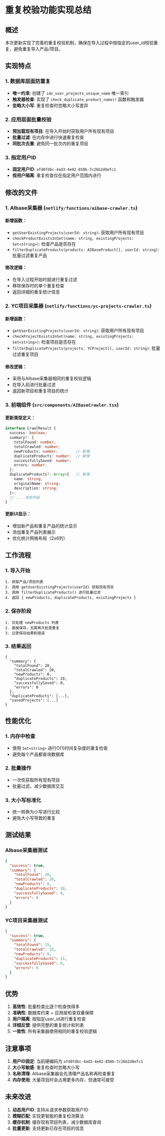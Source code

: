 # 重复校验功能实现总结

## 概述

本次更新实现了完善的重复校验机制，确保在导入过程中按指定的user_id校验重复，避免重复导入产品/项目。

## 实现特点

### 1. 数据库层面防重复
- **唯一约束**: 创建了 `idx_user_projects_unique_name` 唯一索引
- **触发器检查**: 实现了 `check_duplicate_product_name()` 函数和触发器
- **忽略大小写**: 重复检查时忽略大小写差异

### 2. 应用层面批量校验
- **预加载现有项目**: 在导入开始时获取用户所有现有项目
- **批量过滤**: 在内存中进行快速重复检查
- **同批次去重**: 避免同一批次内的重复项目

### 3. 指定用户ID
- **固定用户ID**: `afd0fdbc-4ad3-4e92-850b-7c26b2d8efc1`
- **按用户隔离**: 重复检查仅在指定用户范围内进行

## 修改的文件

### 1. AIbase采集器 (`netlify/functions/aibase-crawler.ts`)

#### 新增函数：
- `getUserExistingProjects(userId: string)`: 获取用户所有现有项目
- `checkProductExistsInSet(name: string, existingProjects: Set<string>)`: 检查产品是否存在
- `filterDuplicateProducts(products: AIBaseProduct[], userId: string)`: 批量过滤重复产品

#### 修改逻辑：
- 在导入过程开始时就进行重复过滤
- 移除保存时的单个重复检查
- 返回详细的重复统计信息

### 2. YC项目采集器 (`netlify/functions/yc-projects-crawler.ts`)

#### 新增函数：
- `getUserExistingProjects(userId: string)`: 获取用户所有现有项目
- `checkProjectExistsInSet(name: string, existingProjects: Set<string>)`: 检查项目是否存在
- `filterDuplicateProjects(projects: YCProject[], userId: string)`: 批量过滤重复项目

#### 修改逻辑：
- 采用与AIbase采集器相同的重复校验逻辑
- 在导入前进行批量过滤
- 返回新项目和重复项目的统计

### 3. 前端组件 (`src/components/AIBaseCrawler.tsx`)

#### 更新类型定义：
```typescript
interface CrawlResult {
  success: boolean;
  summary?: {
    totalFound: number;
    totalCrawled: number;
    newProducts: number;        // 新增
    duplicateProducts: number;  // 新增
    successfullySaved: number;
    errors: number;
  };
  duplicateProducts?: Array<{   // 新增
    name: string;
    originalName: string;
    description: string;
  }>;
  // ... 其他字段
}
```

#### 更新UI显示：
- 增加新产品和重复产品的统计显示
- 添加重复产品列表展示
- 优化统计网格布局（2x6列）

## 工作流程

### 1. 导入开始
```
1. 获取产品/项目列表
2. 调用 getUserExistingProjects(userId) 获取现有项目
3. 调用 filterDuplicateProducts() 进行批量过滤
4. 返回 { newProducts, duplicateProducts, existingProjects }
```

### 2. 保存阶段
```
1. 仅处理 newProducts 列表
2. 直接保存，无需再次检查重复
3. 记录保存结果和错误
```

### 3. 结果返回
```
{
  "summary": {
    "totalFound": 20,
    "totalCrawled": 20,
    "newProducts": 0,
    "duplicateProducts": 20,
    "successfullySaved": 0,
    "errors": 0
  },
  "duplicateProducts": [...],
  "savedProjects": [...]
}
```

## 性能优化

### 1. 内存中检查
- 使用 `Set<string>` 进行O(1)时间复杂度的重复检查
- 避免每个产品都查询数据库

### 2. 批量操作
- 一次性获取所有现有项目
- 批量过滤，减少数据库交互

### 3. 大小写标准化
- 统一转换为小写进行比较
- 避免大小写导致的重复

## 测试结果

### AIbase采集器测试
```json
{
  "success": true,
  "summary": {
    "totalFound": 20,
    "totalCrawled": 20,
    "newProducts": 0,
    "duplicateProducts": 20,
    "successfullySaved": 0,
    "errors": 0
  }
}
```

### YC项目采集器测试
```json
{
  "success": true,
  "summary": {
    "totalFound": 15,
    "totalCrawled": 15,
    "newProducts": 0,
    "duplicateProducts": 15,
    "successfullySaved": 0,
    "errors": 0
  }
}
```

## 优势

1. **高效性**: 批量检查比逐个检查快得多
2. **准确性**: 数据库约束 + 应用层检查双重保障
3. **用户隔离**: 按指定user_id进行重复检查
4. **详细反馈**: 提供完整的重复统计和列表
5. **一致性**: 所有采集器使用相同的重复校验逻辑

## 注意事项

1. **用户ID固定**: 当前硬编码为 `afd0fdbc-4ad3-4e92-850b-7c26b2d8efc1`
2. **大小写敏感**: 重复检查时忽略大小写
3. **名称清理**: AIbase采集器会先清理产品名称再检查重复
4. **内存使用**: 大量项目时会占用更多内存，但通常可接受

## 未来改进

1. **动态用户ID**: 支持从请求参数获取用户ID
2. **模糊匹配**: 实现更智能的重复检测算法
3. **缓存机制**: 缓存现有项目列表，减少数据库查询
4. **批量更新**: 支持更新已存在项目的信息 